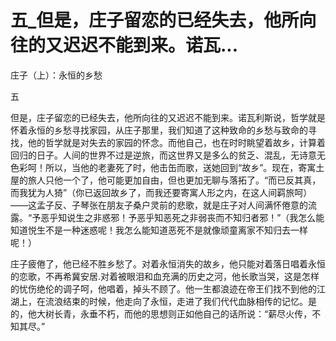 # 五_但是，庄子留恋的已经失去，他所向往的又迟迟不能到来。诺瓦...

庄子（上）：永恒的乡愁

五

但是，庄子留恋的已经失去，他所向往的又迟迟不能到来。诺瓦利斯说，哲学就是怀着永恒的乡愁寻找家园，从庄子那里，我们知道了这种致命的乡愁与致命的寻找，他的哲学就是对失去的家园的怀念。而他自己，也在时时眺望着故乡，计算着回归的日子。人间的世界不过是逆旅，而这世界又是多么的贫乏、混乱，无诗意无色彩呵！所以，当他的老妻死了时，他击缶而歌，送她回到“故乡”。现在，寄寓土屋的旅人只他一个了，他可能更加自由，但也更加无聊与落拓了。“而已反其真，而我犹为人猗”（你已返回故乡了，而我还要寄寓人形之内，在这人间羁旅呵）——这孟子反、子琴张在朋友子桑户灵前的悲歌，就是庄子对人间满怀倦意的流露。“予恶乎知说生之非惑邪！予恶乎知恶死之非弱丧而不知归者邪！”（我怎么能知道悦生不是一种迷惑呢！我怎么能知道恶死不是就像顽童离家不知归去一样呢！）

庄子疲倦了，他已经不胜乡愁了。对着永恒消失的故乡，他只能对着落日唱着永恒的恋歌，不再希冀安居.对着被眼泪和血充满的历史之河，他长歌当哭，这是怎样的忧伤绝伦的调子呵，他唱着，掉头不顾了。他一生都浪迹在帝王们找不到他的江湖上，在流浪结束的时候，他走向了永恒，走进了我们代代血脉相传的记忆。是的，他大树长青，永垂不朽，而他的思想则正如他自己的话所说：“薪尽火传，不知其尽。”
